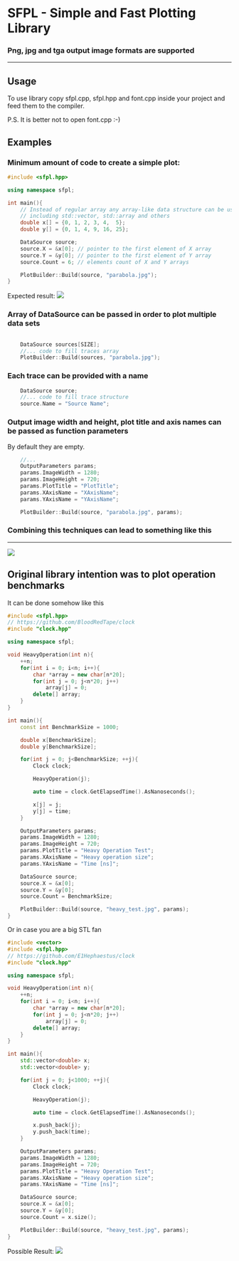 # SFPL - Simple and Fast Plotting Library 
### Png, jpg and tga output image formats are supported
***
## Usage

To use library copy sfpl.cpp, sfpl.hpp and font.cpp inside your project and feed them to the compiler. 

P.S. It is better not to open font.cpp :-)

## Examples

### Minimum amount of code to create a simple plot:
```c++
#include <sfpl.hpp>

using namespace sfpl;

int main(){
    // Instead of regular array any array-like data structure can be used
    // including std::vector, std::array and others
    double x[] = {0, 1, 2, 3, 4,  5};
    double y[] = {0, 1, 4, 9, 16, 25};

    DataSource source; 
    source.X = &x[0]; // pointer to the first element of X array
    source.Y = &y[0]; // pointer to the first element of Y array
    source.Count = 6; // elements count of X and Y arrays

    PlotBuilder::Build(source, "parabola.jpg");
}

```
Expected result:
![](https://github.com/BloodRedTape/sfpl/blob/master/examples/parabola.jpg?raw=true)

### Array of DataSource can be passed in order to plot multiple data sets
```c++

    DataSource sources[SIZE];
    //... code to fill traces array
    PlotBuilder::Build(sources, "parabola.jpg");

```
### Each trace can be provided with a name

```c++
    DataSource source; 
    //... code to fill trace structure
    source.Name = "Source Name";

```

### Output image width and height, plot title and axis names can be passed as function parameters
By default they are empty.

```c++
    //...
    OutputParameters params;
    params.ImageWidth = 1280;
    params.ImageHeight = 720;
    params.PlotTitle = "PlotTitle";
    params.XAxisName = "XAxisName";
    params.YAxisName = "YAxisName";

    PlotBuilder::Build(source, "parabola.jpg", params);

```

### Combining this techniques can lead to something like this
***

![](https://github.com/BloodRedTape/sfpl/blob/master/examples/sort.jpg?raw=true)

## Original library intention was to plot operation benchmarks

It can be done somehow like this

```c++
#include <sfpl.hpp>
// https://github.com/BloodRedTape/clock
#include "clock.hpp"

using namespace sfpl;

void HeavyOperation(int n){
    ++n;
    for(int i = 0; i<n; i++){
        char *array = new char[n*20];
        for(int j = 0; j<n*20; j++)
            array[j] = 0;
        delete[] array;
    }
}

int main(){
    const int BenchmarkSize = 1000;

    double x[BenchmarkSize];
    double y[BenchmarkSize];

    for(int j = 0; j<BenchmarkSize; ++j){
        Clock clock;

        HeavyOperation(j);

        auto time = clock.GetElapsedTime().AsNanoseconds();

        x[j] = j;
        y[j] = time;
    }

    OutputParameters params;
    params.ImageWidth = 1280;
    params.ImageHeight = 720;
    params.PlotTitle = "Heavy Operation Test";
    params.XAxisName = "Heavy operation size";
    params.YAxisName = "Time [ns]";

    DataSource source;
    source.X = &x[0];
    source.Y = &y[0];
    source.Count = BenchmarkSize;

    PlotBuilder::Build(source, "heavy_test.jpg", params);
}

```

Or in case you are a big STL fan
```c++
#include <vector>
#include <sfpl.hpp>
// https://github.com/E1Hephaestus/clock
#include "clock.hpp"

using namespace sfpl;

void HeavyOperation(int n){
    ++n;
    for(int i = 0; i<n; i++){
        char *array = new char[n*20];
        for(int j = 0; j<n*20; j++)
            array[j] = 0;
        delete[] array;
    }
}

int main(){
    std::vector<double> x;
    std::vector<double> y;

    for(int j = 0; j<1000; ++j){
        Clock clock;

        HeavyOperation(j);

        auto time = clock.GetElapsedTime().AsNanoseconds();

        x.push_back(j);
        y.push_back(time);
    }

    OutputParameters params;
    params.ImageWidth = 1280;
    params.ImageHeight = 720;
    params.PlotTitle = "Heavy Operation Test";
    params.XAxisName = "Heavy operation size";
    params.YAxisName = "Time [ns]";

    DataSource source;
    source.X = &x[0];
    source.Y = &y[0];
    source.Count = x.size();

    PlotBuilder::Build(source, "heavy_test.jpg", params);
}

```

Possible Result:
![](https://github.com/BloodRedTape/sfpl/blob/master/examples/heavy_test.jpg?raw=true)
